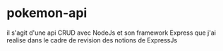 # pokemon-api
il s'agit d'une api CRUD avec NodeJs et son framework Express que j'ai realise dans le cadre de revision des notions de ExpressJs
